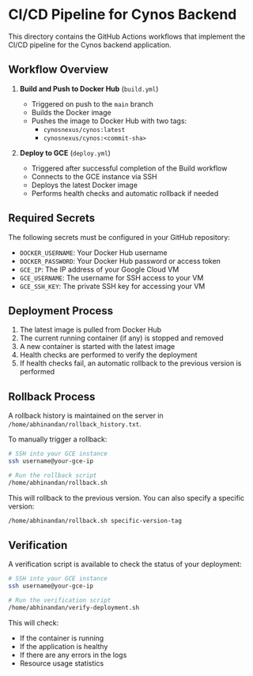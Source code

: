 # CI/CD Pipeline for Cynos Backend

This directory contains the GitHub Actions workflows that implement the CI/CD pipeline for the Cynos backend application.

## Workflow Overview

1. **Build and Push to Docker Hub** (`build.yml`)
   - Triggered on push to the `main` branch
   - Builds the Docker image
   - Pushes the image to Docker Hub with two tags:
     - `cynosnexus/cynos:latest`
     - `cynosnexus/cynos:<commit-sha>`

2. **Deploy to GCE** (`deploy.yml`)
   - Triggered after successful completion of the Build workflow
   - Connects to the GCE instance via SSH
   - Deploys the latest Docker image
   - Performs health checks and automatic rollback if needed

## Required Secrets

The following secrets must be configured in your GitHub repository:

- `DOCKER_USERNAME`: Your Docker Hub username
- `DOCKER_PASSWORD`: Your Docker Hub password or access token
- `GCE_IP`: The IP address of your Google Cloud VM
- `GCE_USERNAME`: The username for SSH access to your VM
- `GCE_SSH_KEY`: The private SSH key for accessing your VM

## Deployment Process

1. The latest image is pulled from Docker Hub
2. The current running container (if any) is stopped and removed
3. A new container is started with the latest image
4. Health checks are performed to verify the deployment
5. If health checks fail, an automatic rollback to the previous version is performed

## Rollback Process

A rollback history is maintained on the server in `/home/abhinandan/rollback_history.txt`.

To manually trigger a rollback:

```bash
# SSH into your GCE instance
ssh username@your-gce-ip

# Run the rollback script
/home/abhinandan/rollback.sh
```

This will rollback to the previous version. You can also specify a specific version:

```bash
/home/abhinandan/rollback.sh specific-version-tag
```

## Verification

A verification script is available to check the status of your deployment:

```bash
# SSH into your GCE instance
ssh username@your-gce-ip

# Run the verification script
/home/abhinandan/verify-deployment.sh
```

This will check:
- If the container is running
- If the application is healthy
- If there are any errors in the logs
- Resource usage statistics

